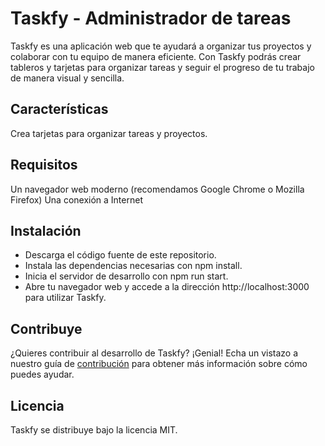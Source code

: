 # Taskfy - Administrador de tareas

Taskfy es una aplicación web que te ayudará a organizar tus proyectos y colaborar con tu equipo de manera eficiente. Con Taskfy podrás crear tableros y tarjetas para organizar tareas y seguir el progreso de tu trabajo de manera visual y sencilla.

## Características

Crea tarjetas para organizar tareas y proyectos.

## Requisitos

Un navegador web moderno (recomendamos Google Chrome o Mozilla Firefox)
Una conexión a Internet

## Instalación

- Descarga el código fuente de este repositorio.
- Instala las dependencias necesarias con npm install.
- Inicia el servidor de desarrollo con npm run start.
- Abre tu navegador web y accede a la dirección http://localhost:3000 para utilizar Taskfy.

## Contribuye

¿Quieres contribuir al desarrollo de Taskfy? ¡Genial! Echa un vistazo a nuestro guía de [contribución](/CONTRIBUTING.md) para obtener más información sobre cómo puedes ayudar.

## Licencia

Taskfy se distribuye bajo la licencia MIT.
